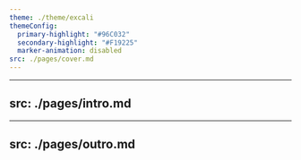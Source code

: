 ```yaml
---
theme: ./theme/excali
themeConfig:
  primary-highlight: "#96C032"
  secondary-highlight: "#F19225"
  marker-animation: disabled
src: ./pages/cover.md
---
```

---
src: ./pages/intro.md
---
---
src: ./pages/outro.md
---
